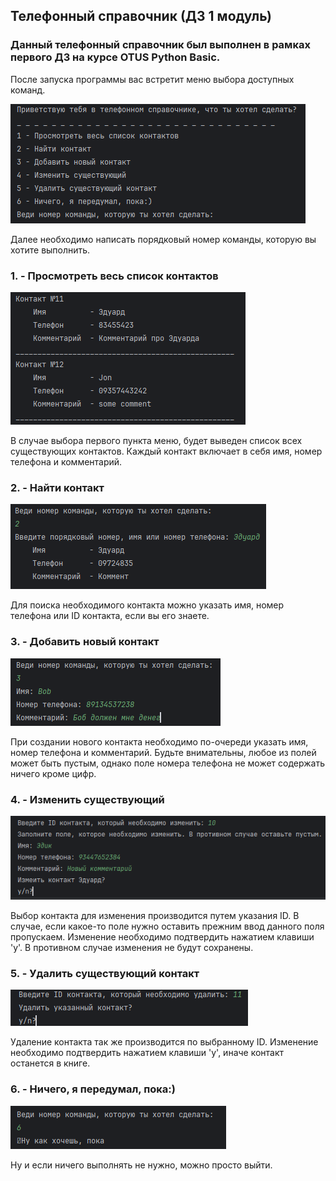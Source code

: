 ## Телефонный справочник (ДЗ 1 модуль)
### Данный телефонный справочник был выполнен в рамках первого ДЗ на курсе OTUS Python Basic. 

После запуска программы вас встретит меню выбора доступных команд.

![img.png](png/1th_img.png)

Далее необходимо написать порядковый номер команды, которую вы хотите выполнить.

### 1. - Просмотреть весь список контактов

![img.png](png/2th_img.png)

В случае выбора первого пункта меню, будет выведен список всех существующих контактов. 
Каждый контакт включает в себя имя, номер телефона и комментарий.

### 2. - Найти контакт

![img.png](png/3th_img.png)

Для поиска необходимого контакта можно указать имя, номер телефона или ID контакта, если вы его знаете.

### 3. - Добавить новый контакт

![img.png](png/4th_img.png)

При создании нового контакта необходимо по-очереди указать имя, номер телефона и комментарий.
Будьте внимательны, любое из полей может быть пустым, однако поле номера телефона не может содержать ничего кроме цифр.


### 4. - Изменить существующий

![img.png](png/5th_img.png)

Выбор контакта для изменения производится путем указания ID. В случае, если какое-то поле нужно оставить прежним
ввод данного поля пропускаем. Изменение необходимо подтвердить нажатием клавиши 'y'. В противном случае изменения
не будут сохранены.

### 5. - Удалить существующий контакт

![img.png](png/6th_img.png)

Удаление контакта так же производится по выбранному ID. Изменение необходимо подтвердить нажатием клавиши 'y', 
иначе контакт останется в книге.

### 6. - Ничего, я передумал, пока:)

![img.png](png/7th_img.png)

Ну и если ничего выполнять не нужно, можно просто выйти.
